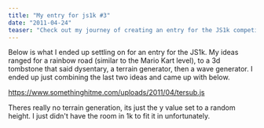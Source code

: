 ```yaml
---
title: "My entry for js1k #3"
date: "2011-04-24"
teaser: "Check out my journey of creating an entry for the JS1k competition. Follow the development process from initial ideas of rainbow roads and 3D tombstones to a final submission combining terrain and wave generation. Explore the compact JavaScript code and see the resulting graphical creation in action."
---
```


Below is what I ended up settling on for an entry for the JS1k. My ideas ranged for a rainbow road (similar to the Mario Kart level), to a 3d tombstone that said dysentary, a terrain generator, then a wave generator. I ended up just combining the last two ideas and came up with below.

https://www.somethinghitme.com/uploads/2011/04/tersub.js

Theres really no terrain generation, its just the y value set to a random height. I just didn't have the room in 1k to fit it in unfortunately.

